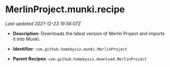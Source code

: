 # MerlinProject.munki.recipe

_Last updated 2021-12-23 19:58:07Z_

- **Description**: Downloads the latest version of Merlin Project and imports it into Munki.

- **Identifier**: `com.github.homebysix.munki.MerlinProject`

- **Parent Recipes**: `com.github.homebysix.download.MerlinProject`
